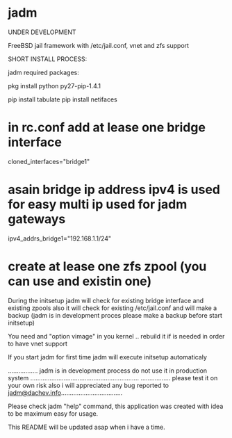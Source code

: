 jadm
====

UNDER DEVELOPMENT

FreeBSD jail framework with /etc/jail.conf, vnet and zfs support

SHORT INSTALL PROCESS:

jadm required packages: 

pkg install python py27-pip-1.4.1

pip install tabulate
pip install netifaces

# in rc.conf add at lease one bridge interface
cloned_interfaces="bridge1"

# asain bridge ip address ipv4 is used for easy multi ip used for jadm gateways
ipv4_addrs_bridge1="192.168.1.1/24"

# create at lease one zfs zpool (you can use and existin one)
During the initsetup jadm will check for existing bridge interface and existing zpools
also it will check for existing /etc/jail.conf and will make a backup (jadm is in development proces please make a backup before start initsetup)

You need and "option vimage" in you kernel .. rebuild it if is needed in order to have vnet support

If you start jadm for first time jadm will execute initsetup automaticaly

................. jadm is in development process do not use it in production system ..............................................................
................. please test it on your own risk also i will appreciated any bug reported to <jadm@dachev.info>...................................

Please check jadm "help" command, this application was created with idea to be maximum easy for usage.

This README will be updated asap when i have a time.                 

